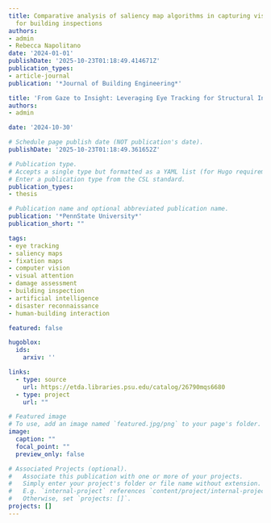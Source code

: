 ```yaml
---
title: Comparative analysis of saliency map algorithms in capturing visual priorities
  for building inspections
authors:
- admin
- Rebecca Napolitano
date: '2024-01-01'
publishDate: '2025-10-23T01:18:49.414671Z'
publication_types:
- article-journal
publication: '*Journal of Building Engineering*'

title: 'From Gaze to Insight: Leveraging Eye Tracking for Structural Inspection'
authors:
- admin

date: '2024-10-30'

# Schedule page publish date (NOT publication's date).
publishDate: '2025-10-23T01:18:49.361652Z'

# Publication type.
# Accepts a single type but formatted as a YAML list (for Hugo requirements).
# Enter a publication type from the CSL standard.
publication_types:
- thesis

# Publication name and optional abbreviated publication name.
publication: '*PennState University*'
publication_short: ""

tags:
- eye tracking
- saliency maps
- fixation maps
- computer vision
- visual attention
- damage assessment
- building inspection
- artificial intelligence
- disaster reconnaissance
- human-building interaction

featured: false

hugoblox:
  ids:
    arxiv: ''

links:
  - type: source
    url: https://etda.libraries.psu.edu/catalog/26790mqs6680
  - type: project
    url: ""

# Featured image
# To use, add an image named `featured.jpg/png` to your page's folder. 
image:
  caption: ""
  focal_point: ""
  preview_only: false

# Associated Projects (optional).
#   Associate this publication with one or more of your projects.
#   Simply enter your project's folder or file name without extension.
#   E.g. `internal-project` references `content/project/internal-project/index.md`.
#   Otherwise, set `projects: []`.
projects: []
---
```

